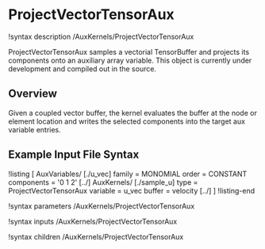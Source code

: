 # ProjectVectorTensorAux

!syntax description /AuxKernels/ProjectVectorTensorAux

ProjectVectorTensorAux samples a vectorial TensorBuffer and projects its components onto an auxiliary array variable. This object is currently under development and compiled out in the source.

## Overview

Given a coupled vector buffer, the kernel evaluates the buffer at the node or element location and writes the selected components into the target aux variable entries.

## Example Input File Syntax

!listing
[
  AuxVariables/
    [./u_vec]
      family = MONOMIAL
      order  = CONSTANT
      components = '0 1 2'
    [../]
  AuxKernels/
    [./sample_u]
      type   = ProjectVectorTensorAux
      variable = u_vec
      buffer = velocity
    [../]
]
!listing-end

!syntax parameters /AuxKernels/ProjectVectorTensorAux

!syntax inputs /AuxKernels/ProjectVectorTensorAux

!syntax children /AuxKernels/ProjectVectorTensorAux

